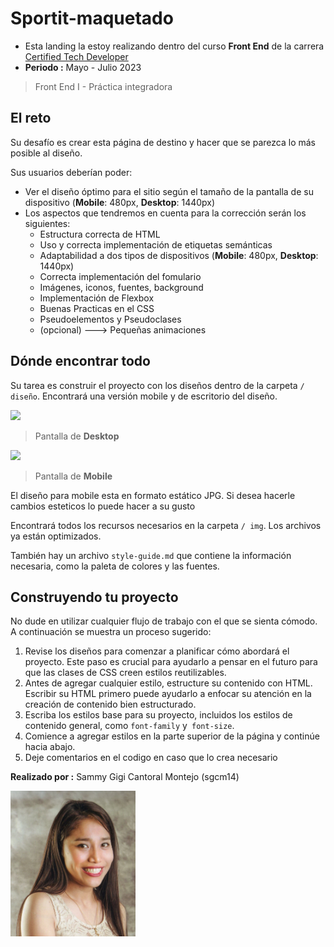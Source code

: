 Sportit-maquetado
=============
- Esta landing la estoy realizando dentro del curso **Front End** de la carrera [Certified Tech Developer](https://www.digitalhouse.com/ar/productos/programacion/certified-tech-developer "Certified Tech Developer") 
- **Periodo :** Mayo - Julio 2023
> Front End I - Práctica integradora


## El reto

Su desafío es crear esta página de destino y hacer que se parezca lo más posible al diseño.

Sus usuarios deberían poder:

- Ver el diseño óptimo para el sitio según el tamaño de la pantalla de su dispositivo (**Mobile**: 480px, **Desktop**: 1440px)
- Los aspectos que tendremos en cuenta para la corrección serán los siguientes:
  - Estructura correcta de HTML
  - Uso y correcta implementación de etiquetas semánticas
  - Adaptabilidad a dos tipos de dispositivos (**Mobile**: 480px, **Desktop**: 1440px)
  - Correcta implementación del fomulario
  - Imágenes, iconos, fuentes, background
  - Implementación de Flexbox
  - Buenas Practicas en el CSS
  - Pseudoelementos y Pseudoclases
  - (opcional) ---> Pequeñas animaciones

## Dónde encontrar todo

Su tarea es construir el proyecto con los diseños dentro de la carpeta `/ diseño`. Encontrará una versión mobile y de escritorio del diseño.

 ![](https://raw.githubusercontent.com/sgcm14/sportit-maquetado/main/dise%C3%B1o/Desktop.jpg?token=GHSAT0AAAAAACEBVDGGVFK366EYE72IVJCEZEXYPIQ)
> Pantalla de **Desktop**

![](https://raw.githubusercontent.com/sgcm14/sportit-maquetado/main/dise%C3%B1o/Mobile.jpg?token=GHSAT0AAAAAACEBVDGHNG6VODJZY77EC2OIZEXYPMQ)
> Pantalla de **Mobile**

El diseño para mobile esta en formato estático JPG. Si desea hacerle cambios esteticos lo puede hacer a su gusto

Encontrará todos los recursos necesarios en la carpeta `/ img`. Los archivos ya están optimizados.

También hay un archivo `style-guide.md` que contiene la información necesaria, como la paleta de colores y las fuentes.

## Construyendo tu proyecto

No dude en utilizar cualquier flujo de trabajo con el que se sienta cómodo. A continuación se muestra un proceso sugerido:

1. Revise los diseños para comenzar a planificar cómo abordará el proyecto. Este paso es crucial para ayudarlo a pensar en el futuro para que las clases de CSS creen estilos reutilizables.
2. Antes de agregar cualquier estilo, estructure su contenido con HTML. Escribir su HTML primero puede ayudarlo a enfocar su atención en la creación de contenido bien estructurado.
3. Escriba los estilos base para su proyecto, incluidos los estilos de contenido general, como `font-family` y` font-size`.
4. Comience a agregar estilos en la parte superior de la página y continúe hacia abajo.
5. Deje comentarios en el codigo en caso que lo crea necesario



**Realizado por :** Sammy Gigi Cantoral Montejo (sgcm14)

<img src ="https://raw.githubusercontent.com/sgcm14/sgcm14/main/sammy.jpg" width="200">
